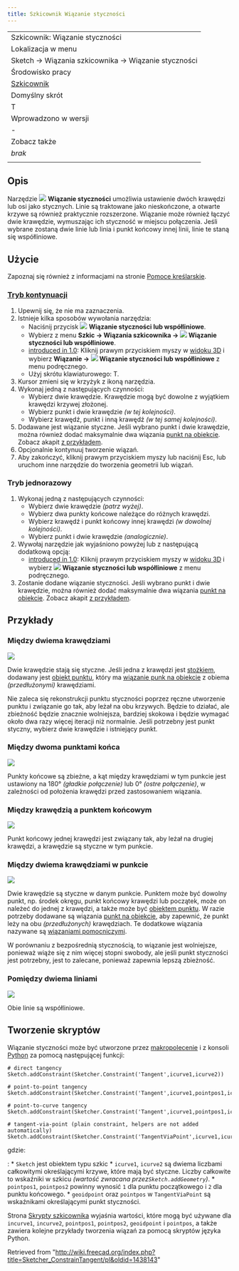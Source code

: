 ```yaml
---
title: Szkicownik Wiązanie styczności
---
```

|  |
| --- |
| Szkicownik: Wiązanie styczności |
| Lokalizacja w menu |
| Sketch → Wiązania szkicownika → Wiązanie styczności |
| Środowisko pracy |
| [Szkicownik](/Sketcher_Workbench/pl "Sketcher Workbench/pl") |
| Domyślny skrót |
| T |
| Wprowadzono w wersji |
| - |
| Zobacz także |
| *brak* |
|  |

## Opis

Narzędzie ![](/images/Sketcher_ConstrainTangent.svg) **Wiązanie styczności** umożliwia ustawienie dwóch krawędzi lub osi jako stycznych. Linie są traktowane jako nieskończone, a otwarte krzywe są również praktycznie rozszerzone. Wiązanie może również łączyć dwie krawędzie, wymuszając ich styczność w miejscu połączenia. Jeśli wybrane zostaną dwie linie lub linia i punkt końcowy innej linii, linie te staną się współliniowe.

## Użycie

Zapoznaj się również z informacjami na stronie [Pomoce kreślarskie](/Sketcher_Workbench/pl#Pomoce_kreślarskie "Sketcher Workbench/pl").

### [Tryb kontynuacji](/Sketcher_Workbench/pl#Tryby_kontynuacji "Sketcher Workbench/pl")

1. Upewnij się, że nie ma zaznaczenia.
2. Istnieje kilka sposobów wywołania narzędzia:
   * Naciśnij przycisk ![](/images/Sketcher_ConstrainTangent.svg) **Wiązanie styczności lub współliniowe**.
   * Wybierz z menu **Szkic → Wiązania szkicownika → ![](/images/Sketcher_ConstrainTangent.svg) Wiązanie styczności lub współliniowe**.
   * [introduced in 1.0](/Release_notes_1.0 "Release notes 1.0"): Kliknij prawym przyciskiem myszy w [widoku 3D](/3D_view "3D view") i wybierz **Wiązanie → ![](/images/Sketcher_ConstrainTangent.svg) Wiązanie styczności lub współliniowe** z menu podręcznego.
   * Użyj skrótu klawiaturowego: T.
3. Kursor zmieni się w krzyżyk z ikoną narzędzia.
4. Wykonaj jedną z następujących czynności:
   * Wybierz dwie krawędzie. Krawędzie mogą być dowolne z wyjątkiem krawędzi krzywej złożonej.
   * Wybierz punkt i dwie krawędzie *(w tej kolejności)*.
   * Wybierz krawędź, punkt i inną krawędź *(w tej samej kolejności)*.
5. Dodawane jest wiązanie styczne. Jeśli wybrano punkt i dwie krawędzie, można również dodać maksymalnie dwa wiązania [punkt na obiekcie](/Sketcher_ConstrainPointOnObject/pl "Sketcher ConstrainPointOnObject/pl"). Zobacz akapit [z przykładem](#Między_dwiema_krawędziami).
6. Opcjonalnie kontynuuj tworzenie wiązań.
7. Aby zakończyć, kliknij prawym przyciskiem myszy lub naciśnij Esc, lub uruchom inne narzędzie do tworzenia geometrii lub wiązań.

### Tryb jednorazowy

1. Wykonaj jedną z następujących czynności:
   * Wybierz dwie krawędzie *(patrz wyżej)*.
   * Wybierz dwa punkty końcowe należące do różnych krawędzi.
   * Wybierz krawędź i punkt końcowy innej krawędzi *(w dowolnej kolejności)*.
   * Wybierz punkt i dwie krawędzie *(analogicznie)*.
2. Wywołaj narzędzie jak wyjaśniono powyżej lub z następującą dodatkową opcją:
   * [introduced in 1.0](/Release_notes_1.0 "Release notes 1.0"): Kliknij prawym przyciskiem myszy w [widoku 3D](/3D_view/pl "3D view/pl") i wybierz **![](/images/Sketcher_ConstrainTangent.svg) Wiązanie styczności lub współliniowe** z menu podręcznego.
3. Zostanie dodane wiązanie styczności. Jeśli wybrano punkt i dwie krawędzie, można również dodać maksymalnie dwa wiązania [punkt na obiekcie](/Sketcher_ConstrainPointOnObject/pl "Sketcher ConstrainPointOnObject/pl"). Zobacz akapit [z przykładem](#Między_dwiema_krawędziami).

## Przykłady

### Między dwiema krawędziami

![](/images/Sketcher_ConsraintTangent_mode1.png)

Dwie krawędzie stają się styczne. Jeśli jedna z krawędzi jest [stożkiem](/Sketcher_Workbench/pl#Sketcher_CompCreateConic "Sketcher Workbench/pl"), dodawany jest [obiekt punktu](/Sketcher_CreatePoint/pl "Sketcher CreatePoint/pl"), który ma [wiązanie punk na obiekcie](/Sketcher_ConstrainPointOnObject/pl "Sketcher ConstrainPointOnObject/pl") z obiema *(przedłużonymi)* krawędziami.

Nie zaleca się rekonstrukcji punktu styczności poprzez ręczne utworzenie punktu i związanie go tak, aby leżał na obu krzywych. Będzie to działać, ale zbieżność będzie znacznie wolniejsza, bardziej skokowa i będzie wymagać około dwa razy więcej iteracji niż normalnie. Jeśli potrzebny jest punkt styczny, wybierz dwie krawędzie i istniejący punkt.

### Między dwoma punktami końca

![](/images/Sketcher_ConsraintTangent_mode2.png)

Punkty końcowe są zbieżne, a kąt między krawędziami w tym punkcie jest ustawiony na 180° *(gładkie połączenie)* lub 0° *(ostre połączenie)*, w zależności od położenia krawędzi przed zastosowaniem wiązania.

### Między krawędzią a punktem końcowym

![](/images/Sketcher_ConsraintTangent_mode3.png)

Punkt końcowy jednej krawędzi jest związany tak, aby leżał na drugiej krawędzi, a krawędzie są styczne w tym punkcie.

### Między dwiema krawędziami w punkcie

![](/images/Sketcher_ConsraintTangent_mode4.png)

Dwie krawędzie są styczne w danym punkcie. Punktem może być dowolny punkt, np. środek okręgu, punkt końcowy krawędzi lub początek, może on należeć do jednej z krawędzi, a także może być [obiektem punktu](/Sketcher_CreatePoint/pl "Sketcher CreatePoint/pl"). W razie potrzeby dodawane są wiązania [punkt na obiekcie](/Sketcher_ConstrainPointOnObject/pl "Sketcher ConstrainPointOnObject/pl"), aby zapewnić, że punkt leży na obu *(przedłużonych)* krawędziach. Te dodatkowe wiązania nazywane są [wiązaniami pomocniczymi](/Sketcher_helper_constraint/pl "Sketcher helper constraint/pl").

W porównaniu z bezpośrednią stycznością, to wiązanie jest wolniejsze, ponieważ wiąże się z nim więcej stopni swobody, ale jeśli punkt styczności jest potrzebny, jest to zalecane, ponieważ zapewnia lepszą zbieżność.

### Pomiędzy dwiema liniami

![](/images/Sketcher_ConstraintTangent_mode5.png)

Obie linie są współliniowe.

## Tworzenie skryptów

Wiązanie styczności może być utworzone przez [makropolecenie](/Macros/pl "Macros/pl") i z konsoli [Python](/Python/pl "Python/pl") za pomocą następującej funkcji:

```
# direct tangency
Sketch.addConstraint(Sketcher.Constraint('Tangent',icurve1,icurve2))

# point-to-point tangency
Sketch.addConstraint(Sketcher.Constraint('Tangent',icurve1,pointpos1,icurve2,pointpos2))

# point-to-curve tangency
Sketch.addConstraint(Sketcher.Constraint('Tangent',icurve1,pointpos1,icurve2))

# tangent-via-point (plain constraint, helpers are not added automatically)
Sketch.addConstraint(Sketcher.Constraint('TangentViaPoint',icurve1,icurve2,geoidpoint,pointpos))

```

gdzie:

:   * `Sketch` jest obiektem typu szkic
    * `icurve1`, `icurve2` są dwiema liczbami całkowitymi określającymi krzywe, które mają być styczne. Liczby całkowite to wskaźniki w szkicu *(wartość zwracana przez`Sketch.addGeometry`)*.
    * `pointpos1`, `pointpos2` powinny wynosić `1` dla punktu początkowego i `2` dla punktu końcowego.
    * `geoidpoint` oraz `pointpos` w `TangentViaPoint` są wskaźnikami określającymi punkt styczności.

Strona [Skrypty szkicownika](/Sketcher_scripting/pl "Sketcher scripting/pl") wyjaśnia wartości, które mogą być używane dla `incurve1`, `incurve2`, `pointpos1`, `pointpos2`, `geoidpoint` i `pointpos`, a także zawiera kolejne przykłady tworzenia wiązań za pomocą skryptów języka Python.

Retrieved from "<http://wiki.freecad.org/index.php?title=Sketcher_ConstrainTangent/pl&oldid=1438143>"
